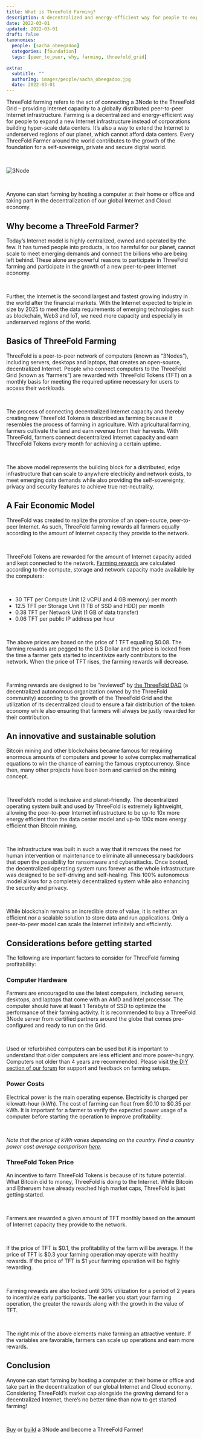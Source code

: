 ```yaml
---
title: What is ThreeFold Farming?
description: A decentralized and energy-efficient way for people to expand a new Internet infrastructure.
date: 2022-03-01
updated: 2022-03-01
draft: false
taxonomies:
  people: [sacha_obeegadoo]
  categories: [foundation]
  tags: [peer_to_peer, why, farming, threefold_grid]

extra:
  subtitle: ""
  authorImg: images/people/sacha_obeegadoo.jpg
  date: 2022-03-01
---
```


ThreeFold farming refers to the act of connecting a 3Node to the ThreeFold Grid – providing Internet capacity to a globally distributed peer-to-peer Internet infrastructure. Farming is a decentralized and energy-efficient way for people to expand a new Internet infrastructure instead of corporations building hyper-scale data centers. It’s also a way to extend the Internet to underserved regions of our planet, which cannot afford data centers. Every ThreeFold Farmer around the world contributes to the growth of the foundation for a self-sovereign, private and secure digital world.

<br/>

![3Node](images/blog/3node_example.png)

<br/>

Anyone can start farming by hosting a computer at their home or office and taking part in the decentralization of our global Internet and Cloud economy.

## Why become a ThreeFold Farmer?

Today’s Internet model is highly centralized, owned and operated by the few. It has turned people into products, is too harmful for our planet, cannot scale to meet emerging demands and connect the billions who are being left behind. These alone are powerful reasons to participate in ThreeFold farming and participate in the growth of a new peer-to-peer Internet economy.

<br/>

Further, the Internet is the second largest and fastest growing industry in the world after the financial markets. With the Internet expected to triple in size by 2025 to meet the data requirements of emerging technologies such as blockchain, Web3 and IoT, we need more capacity and especially in underserved regions of the world.

## Basics of ThreeFold Farming

ThreeFold is a peer-to-peer network of computers (known as “3Nodes”), including servers, desktops and laptops, that creates an open-source, decentralized Internet. People who connect computers to the ThreeFold Grid (known as “farmers”) are rewarded with ThreeFold Tokens (TFT) on a monthly basis for meeting the required uptime necessary for users to access their workloads.

<br/>

The process of connecting decentralized Internet capacity and thereby creating new ThreeFold Tokens is described as farming because it resembles the process of farming in agriculture. With agricultural farming, farmers cultivate the land and earn revenue from their harvests. With ThreeFold, farmers connect decentralized Internet capacity and earn ThreeFold Tokens every month for achieving a certain uptime.

<br/>

The above model represents the building block for a distributed, edge infrastructure that can scale to anywhere electricity and network exists, to meet emerging data demands while also providing the self-sovereignty, privacy and security features to achieve true net-neutrality.

## A Fair Economic Model

ThreeFold was created to realize the promise of an open-source, peer-to-peer Internet. As such, ThreeFold farming rewards all farmers equally according to the amount of Internet capacity they provide to the network.

<br/>

ThreeFold Tokens are rewarded for the amount of Internet capacity added and kept connected to the network. [Farming rewards](https://library.threefold.me/info/threefold#/tfgrid/farming/threefold__farming_reward) are calculated according to the compute, storage and network capacity made available by the computers:

<br/>

- 30 TFT per Compute Unit (2 vCPU and 4 GB memory) per month
- 12.5 TFT per Storage Unit (1 TB of SSD and HDD) per month
- 0.38 TFT per Network Unit (1 GB of data transfer)
- 0.06 TFT per public IP address per hour

<br/>

The above prices are based on the price of 1 TFT equalling $0.08. The farming rewards are pegged to the U.S Dollar and the price is locked from the time a farmer gets started to incentivize early contributors to the network. When the price of TFT rises, the farming rewards will decrease.

<br/>

Farming rewards are designed to be “reviewed” by [the ThreeFold DAO](https://library.threefold.me/info/threefold#/decentralization/dao/threefold__tfdao) (a decentralized autonomous organization owned by the ThreeFold community) according to the growth of the ThreeFold Grid and the utilization of its decentralized cloud to ensure a fair distribution of the token economy while also ensuring that farmers will always be justly rewarded for their contribution.

## An innovative and sustainable solution

Bitcoin mining and other blockchains became famous for requiring enormous amounts of computers and power to solve complex mathematical equations to win the chance of earning the famous cryptocurrency. Since then, many other projects have been born and carried on the mining concept.

<br/>

ThreeFold’s model is inclusive and planet-friendly. The decentralized operating system built and used by ThreeFold is extremely lightweight, allowing the peer-to-peer Internet infrastructure to be up-to 10x more energy efficient than the data center model and up-to 100x more energy efficient than Bitcoin mining.

<br/>

The infrastructure was built in such a way that it removes the need for human intervention or maintenance to eliminate all unnecessary backdoors that open the possibility for ransomware and cyberattacks. Once booted, the decentralized operating system runs forever as the whole infrastructure was designed to be self-driving and self-healing. This 100% autonomous model allows for a completely decentralized system while also enhancing the security and privacy.

<br/>

While blockchain remains an incredible store of value, it is neither an efficient nor a scalable solution to store data and run applications. Only a peer–to-peer model can scale the Internet infinitely and efficiently.

## Considerations before getting started

The following are important factors to consider for ThreeFold farming profitability:

### Computer Hardware

Farmers are encouraged to use the latest computers, including servers, desktops, and laptops that come with an AMD and Intel processor. The computer should have at least 1 Terabyte of SSD to optimize the performance of their farming activity. It is recommended to buy a ThreeFold 3Node server from certified partners around the globe that comes pre-configured and ready to run on the Grid.

<br/>

Used or refurbished computers can be used but it is important to understand that older computers are less efficient and more power-hungry. Computers not older than 4 years are recommended. Please visit [the DIY section of our forum](https://forum.threefold.io/c/farming/diy-farming/43) for support and feedback on farming setups.

### Power Costs

Electrical power is the main operating expense. Electricity is charged per kilowatt-hour (kWh). The cost of farming can float from $0.10 to $0.35 per kWh. It is important for a farmer to verify the expected power usage of a computer before starting the operation to improve profitability.

<br/>

_Note that the price of kWh varies depending on the country. Find a country power cost average comparison [here](https://www.electricrate.com/data-center/electricity-prices-by-country/)._

### ThreeFold Token Price

An incentive to farm ThreeFold Tokens is because of its future potential. What Bitcoin did to money, ThreeFold is doing to the Internet. While Bitcoin and Etheruem have already reached high market caps, ThreeFold is just getting started.

<br/>

Farmers are rewarded a given amount of TFT monthly based on the amount of Internet capacity they provide to the network.

<br/>

If the price of TFT is $0.1, the profitability of the farm will be average. If the price of TFT is $0.3 your farming operation may operate with healthy rewards. If the price of TFT is $1 your farming operation will be highly rewarding.

<br/>

Farming rewards are also locked until 30% utilization for a period of 2 years to incentivize early participants. The earlier you start your farming operation, the greater the rewards along with the growth in the value of TFT.

<br/>

The right mix of the above elements make farming an attractive venture. If the variables are favorable, farmers can scale up operations and earn more rewards.

## Conclusion

Anyone can start farming by hosting a computer at their home or office and take part in the decentralization of our global Internet and Cloud economy. Considering ThreeFold’s market cap alongside the growing demand for a decentralized Internet, there’s no better time than now to get started farming!

<br/>

[Buy](https://shop.threefold.tech/) or [build](https://library.threefold.me/info/threefold#/tfgrid/farming/threefold__diy_guide) a 3Node and become a ThreeFold Farmer!
